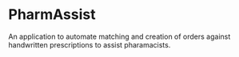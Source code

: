 # PharmAssist
An application to automate matching and creation of orders against handwritten prescriptions to assist pharamacists.
